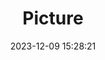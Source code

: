 ---
weight: 1
images:
- /images/edited/127.jpeg
title: Picture
date: 2023-12-09 15:28:21
tags:
- luminar
- work
---